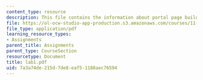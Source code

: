 ```yaml
---
content_type: resource
description: This file contains the information about portal page building.
file: https://ol-ocw-studio-app-production.s3.amazonaws.com/courses/11-204-planning-communications-and-digital-media-fall-2004/7a3a74de215d7de8eaf51188aec76594_lab1.pdf
file_type: application/pdf
learning_resource_types:
- Assignments
parent_title: Assignments
parent_type: CourseSection
resourcetype: Document
title: lab1.pdf
uid: 7a3a74de-215d-7de8-eaf5-1188aec76594
---
```

